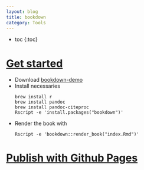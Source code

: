 ```yaml
---
layout: blog
title: bookdown
category: Tools
---
```


- toc
{:toc}

# [Get started](https://bookdown.org/yihui/bookdown/get-started.html)

- Download [bookdown-demo](https://github.com/rstudio/bookdown-demo)
- Install necessaries
  ```
  brew install r
  brew install pandoc
  brew install pandoc-citeproc
  Rscript -e 'install.packages("bookdown")'
  ```
- Render the book with
  ```
  Rscript -e 'bookdown::render_book("index.Rmd")'
  ```

# [Publish with Github Pages](https://bookdown.org/yihui/bookdown/github.html)
